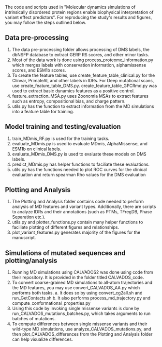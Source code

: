 The code and scripts used in "Molecular dynamics simulations of intrinsically disordered protein regions enable biophysical interpretation of variant effect predictors". 
For reproducing the study's results and figures, you may follow the steps outlined below.

## Data pre-processing
1. The data pre-processing folder allows processing of DMS labels, the dbNSFP database to extract GERP RS scores, and other minor tasks. 
2. Most of the data work is done using process_proteome_information.py which merges labels with conservation information, alphamissense scores, and ESM1b scores.
3. To create the feature tables, use create_feature_table_clinical.py for the Clinvar, PrimateAI, and other labels in IDRs. For Deep mutational scans, use create_feature_table_DMS.py. create_feature_table_GPCRmd.py was used to extract basic dynamics features as a positive control.
4. feature_extraction_MSA.py uses Zoonomia MSAs to extract features such as entropy, compositional bias, and charge pattern.
5. utils.py has the function to extract information from the MD simulations into a feature table for training.

## Model training and testing/evaluation
1. train_MDmis_RF.py is used for the training tasks.
2. evaluate_MDmis.py is used to evaluate MDmis, AlphaMissense, and ESM1b on clinical labels.
3. evaluate_MDmis_DMS.py is used to evaluate these models on DMS labels.
4. predict_MDmis.py has helper functions to faciliate these evaluations.
5. utils.py has the functions needed to plot ROC curves for the clinical evaluation and return spearman Rho values for the DMS evaluation

## Plotting and Analysis
1. The Plotting and Analysis folder contains code needed to perform analysis of MD features and variant types. Additionally, there are scripts to analyze IDRs and their annotations (such as PTMs, TFregDB, Phase Separation etc.).
2. utils.py and plotter_functions.py contain many helper functions to faciliate plotting of different figures and relationships.
3. plot_variant_features.py generates majority of the figures for the manuscript.

## Simulations of mutated sequences and plotting/analysis
1. Running MD simulations using CALVADOS2 was done using code from their repository. It is provided in the folder titled CALVADOS_code.
2. To convert coarse-grained MD simulations to all-atom trajectories and the MD features, you may use convert_CALVADOS_AA.py which performs both tasks.
  a. It does so by using convert_cg2all.sh and run_GetContacts.sh
  b. It also performs process_md_trajectory.py and compute_conformational_properties.py
3. Using this code by invoking single missense variants is done by run_CALVADOS_mutations_batches.py, which takes arguments to run batches of mutations.
4. To compute differences between single missense variants and their wild-type MD simulations, use analyze_CALVADOS_mutations.py, and then plot_CALVADOS_differences from the Plotting and Analysis folder can help visualize differences.

